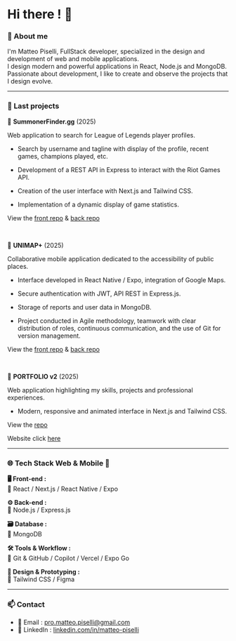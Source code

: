 # Hi there ! 👋

### 🧾 About me



I'm Matteo Piselli, FullStack developer, specialized in the design and development of web and mobile applications.  
I design modern and powerful applications in React, Node.js and MongoDB.  
Passionate about development, I like to create and observe the projects that I design evolve.

---

### 🚀 Last projects

🔹 **SummonerFinder.gg** (2025)  

Web application to search for League of Legends player profiles.

- Search by username and tagline with display of the profile, recent games, champions played, etc.

- Development of a REST API in Express to interact with the Riot Games API.

- Creation of the user interface with Next.js and Tailwind CSS.

- Implementation of a dynamic display of game statistics.

View the [front repo](https://github.com/MatteoPiselli/leagueoflegends-api-frontend) & [back repo](https://github.com/MatteoPiselli/leagueoflegends-api-backend) 

<br />  

🔹 **UNIMAP+** (2025)  

Collaborative mobile application dedicated to the accessibility of public places.

- Interface developed in React Native / Expo, integration of Google Maps.

- Secure authentication with JWT, API REST in Express.js.

- Storage of reports and user data in MongoDB.

- Project conducted in Agile methodology, teamwork with clear distribution of roles, continuous communication, and the use of Git for version management.
  
View the [front repo](https://github.com/Myl-W/Unimap-frontend) & [back repo](https://github.com/Myl-W/Unimap-backend) 

<!-- Demo -> click [here](https://portfolio-matteo-pisellis-projects.vercel.app/) -->

<br />  

🔹 **PORTFOLIO v2** (2025)  

Web application highlighting my skills, projects and professional experiences.

- Modern, responsive and animated interface in Next.js and Tailwind CSS.
  
View the [repo](https://github.com/MatteoPiselli/portfolio)  

Website click [here](https://portfolio-matteo-pisellis-projects.vercel.app/)

---

### 🌐 Tech Stack Web & Mobile 📱

**🖥 Front-end :**  
🔹 React / Next.js / React Native / Expo

**⚙ Back-end :**  
🔹 Node.js / Express.js

**🗃 Database :**  
🔹 MongoDB  

**🛠 Tools & Workflow :**  
🔹 Git & GitHub / Copilot / Vercel / Expo Go  

**🎨 Design & Prototyping :**   
🔹 Tailwind CSS / Figma  

---

### 📫 Contact

- 📧 Email : [pro.matteo.piselli@gmail.com](mailto:pro.matteo.piselli@gmail.com)  
- 💼 LinkedIn : [linkedin.com/in/matteo-piselli](https://www.linkedin.com/in/matteo-piselli)  
